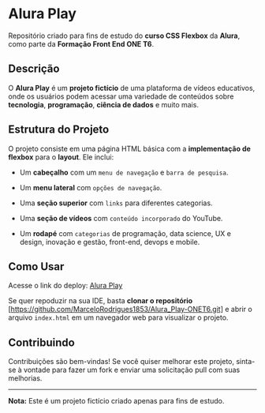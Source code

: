 # Alura Play

Repositório criado para fins de estudo do **curso CSS Flexbox** da **Alura**, como parte da **Formação Front End ONE T6**.

## Descrição

O **Alura Play** é um **projeto fictício** de uma plataforma de vídeos educativos, onde os usuários podem acessar uma variedade de conteúdos sobre **tecnologia**, **programação**, **ciência de dados** e muito mais.

## Estrutura do Projeto

O projeto consiste em uma página HTML básica com a **implementação de flexbox** para o **layout**. Ele inclui:


- Um **cabeçalho** com um `menu de navegação` e `barra de pesquisa`.


- Um **menu lateral** com `opções de navegação`.


- Uma **seção superior** com `links` para diferentes categorias.


- Uma **seção de vídeos** com `conteúdo incorporado` do YouTube.


- Um **rodapé** com `categorias` de programação, data science, UX e design, inovação e gestão, front-end, devops e mobile.

## Como Usar

Acesse o link do deploy: [Alura Play]()

Se quer repoduzir na sua IDE, basta **clonar o repositório** [https://github.com/MarceloRodrigues1853/Alura_Play-ONET6.git] e abrir o arquivo `index.html` em um navegador web para visualizar o projeto.



## Contribuindo

Contribuições são bem-vindas! Se você quiser melhorar este projeto, sinta-se à vontade para fazer um fork e enviar uma solicitação pull com suas melhorias.




---

**Nota:** Este é um projeto fictício criado apenas para fins de estudo.
